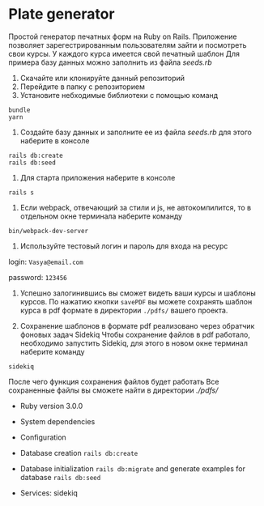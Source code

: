 # Plate generator

Простой генератор печатных форм на Ruby on Rails.
Приложение позволяет зарегестрированным пользователям зайти и посмотреть свои курсы.
У каждого курса имеется свой печатный шаблон
Для примера базу данных можно заполнить из файла *seeds.rb*

1. Скачайте или клонируйте данный репозиторий
1. Перейдите в папку с репозиторием
1. Установите небходимые библиотеки с помощью команд

```
bundle
yarn
```
1. Создайте базу данных и заполните ее из файла *seeds.rb* для этого наберите в консоле

```
rails db:create
rails db:seed
```
1. Для старта приложения наберите в консоле
```
rails s
```
1. Если webpack, отвечающий за стили и js, не автокомпилится, то в отдельном окне терминала наберите команду
```
bin/webpack-dev-server
```
1. Используйте тестовый логин и пароль для входа на ресурс

login: `Vasya@email.com`

password: `123456`

1. Успешно залогинившись вы сможет видеть ваши курсы и шаблоны курсов. По нажатию кнопки `savePDF` вы можете сохранять шаблон курса в pdf формате в директории `./pdfs/` вашего проекта.

1. Сохранение шаблонов в формате pdf реализовано через обратчик фоновых задач Sidekiq
Чтобы сохранение файлов в pdf работало, необходимо запустить Sidekiq, для этого в новом окне терминал наберите команду
```
sidekiq
```
После чего функция сохранения файлов будет работать
Все сохраненные файлы вы сможете найти в директории *./pdfs/*


* Ruby version 3.0.0

* System dependencies

* Configuration

* Database creation `rails db:create`

* Database initialization `rails db:migrate` and generate examples for database `rails db:seed`

* Services: sidekiq
